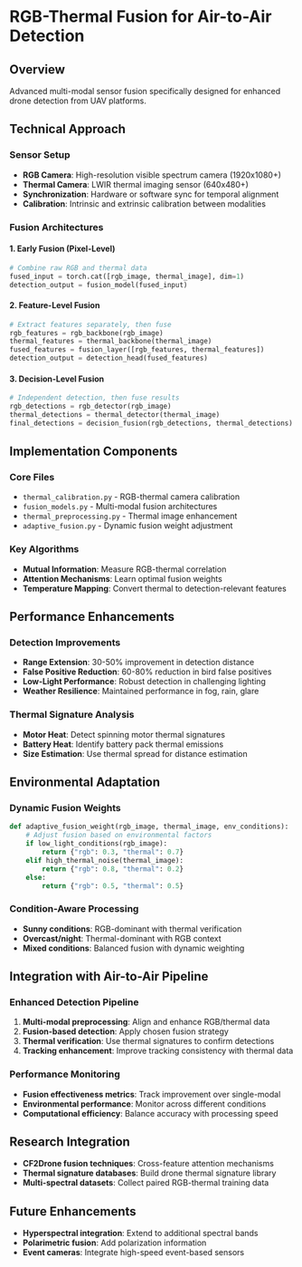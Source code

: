 # RGB-Thermal Fusion for Air-to-Air Detection

## Overview
Advanced multi-modal sensor fusion specifically designed for enhanced drone detection from UAV platforms.

## Technical Approach

### Sensor Setup
- **RGB Camera**: High-resolution visible spectrum camera (1920x1080+)
- **Thermal Camera**: LWIR thermal imaging sensor (640x480+)
- **Synchronization**: Hardware or software sync for temporal alignment
- **Calibration**: Intrinsic and extrinsic calibration between modalities

### Fusion Architectures

#### 1. Early Fusion (Pixel-Level)
```python
# Combine raw RGB and thermal data
fused_input = torch.cat([rgb_image, thermal_image], dim=1)
detection_output = fusion_model(fused_input)
```

#### 2. Feature-Level Fusion
```python
# Extract features separately, then fuse
rgb_features = rgb_backbone(rgb_image)
thermal_features = thermal_backbone(thermal_image)
fused_features = fusion_layer([rgb_features, thermal_features])
detection_output = detection_head(fused_features)
```

#### 3. Decision-Level Fusion
```python
# Independent detection, then fuse results
rgb_detections = rgb_detector(rgb_image)
thermal_detections = thermal_detector(thermal_image)
final_detections = decision_fusion(rgb_detections, thermal_detections)
```

## Implementation Components

### Core Files
- `thermal_calibration.py` - RGB-thermal camera calibration
- `fusion_models.py` - Multi-modal fusion architectures
- `thermal_preprocessing.py` - Thermal image enhancement
- `adaptive_fusion.py` - Dynamic fusion weight adjustment

### Key Algorithms
- **Mutual Information**: Measure RGB-thermal correlation
- **Attention Mechanisms**: Learn optimal fusion weights
- **Temperature Mapping**: Convert thermal to detection-relevant features

## Performance Enhancements

### Detection Improvements
- **Range Extension**: 30-50% improvement in detection distance
- **False Positive Reduction**: 60-80% reduction in bird false positives
- **Low-Light Performance**: Robust detection in challenging lighting
- **Weather Resilience**: Maintained performance in fog, rain, glare

### Thermal Signature Analysis
- **Motor Heat**: Detect spinning motor thermal signatures
- **Battery Heat**: Identify battery pack thermal emissions
- **Size Estimation**: Use thermal spread for distance estimation

## Environmental Adaptation

### Dynamic Fusion Weights
```python
def adaptive_fusion_weight(rgb_image, thermal_image, env_conditions):
    # Adjust fusion based on environmental factors
    if low_light_conditions(rgb_image):
        return {"rgb": 0.3, "thermal": 0.7}
    elif high_thermal_noise(thermal_image):
        return {"rgb": 0.8, "thermal": 0.2}
    else:
        return {"rgb": 0.5, "thermal": 0.5}
```

### Condition-Aware Processing
- **Sunny conditions**: RGB-dominant with thermal verification
- **Overcast/night**: Thermal-dominant with RGB context
- **Mixed conditions**: Balanced fusion with dynamic weighting

## Integration with Air-to-Air Pipeline

### Enhanced Detection Pipeline
1. **Multi-modal preprocessing**: Align and enhance RGB/thermal data
2. **Fusion-based detection**: Apply chosen fusion strategy
3. **Thermal verification**: Use thermal signatures to confirm detections
4. **Tracking enhancement**: Improve tracking consistency with thermal data

### Performance Monitoring
- **Fusion effectiveness metrics**: Track improvement over single-modal
- **Environmental performance**: Monitor across different conditions
- **Computational efficiency**: Balance accuracy with processing speed

## Research Integration
- **CF2Drone fusion techniques**: Cross-feature attention mechanisms
- **Thermal signature databases**: Build drone thermal signature library
- **Multi-spectral datasets**: Collect paired RGB-thermal training data

## Future Enhancements
- **Hyperspectral integration**: Extend to additional spectral bands
- **Polarimetric fusion**: Add polarization information
- **Event cameras**: Integrate high-speed event-based sensors